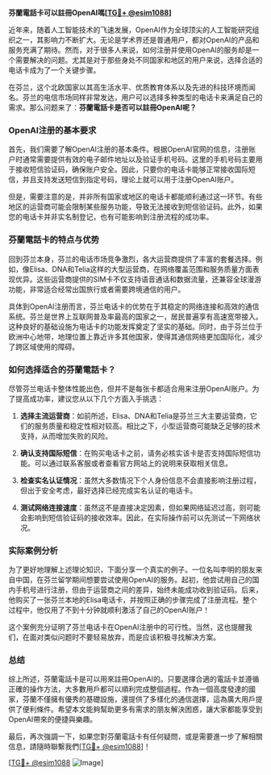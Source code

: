 **芬蘭電話卡可以註冊OpenAI嗎[[TG💪+ @esim1088](https://t.me/s/esim1088)]**

近年来，随着人工智能技术的飞速发展，OpenAI作为全球顶尖的人工智能研究组织之一，其影响力不断扩大。无论是学术界还是普通用户，都对OpenAI的产品和服务充满了期待。然而，对于很多人来说，如何注册并使用OpenAI的服务却是一个需要解决的问题。尤其是对于那些身处不同国家和地区的用户来说，选择合适的电话卡成为了一个关键步骤。

在芬兰，这个北欧国家以其高生活水平、优质教育体系以及先进的科技环境而闻名。芬兰的电信市场同样非常发达，用户可以选择多种类型的电话卡来满足自己的需求。那么问题来了：**芬蘭電話卡是否可以註冊OpenAI呢？**

### OpenAI注册的基本要求

首先，我们需要了解OpenAI注册的基本条件。根据OpenAI官网的信息，注册账户时通常需要提供有效的电子邮件地址以及验证手机号码。这里的手机号码主要用于接收短信验证码，确保账户安全。因此，只要你的电话卡能够正常接收国际短信，并且支持发送短信到指定号码，理论上就可以用于注册OpenAI账户。

但是，需要注意的是，并非所有国家或地区的电话卡都能顺利通过这一环节。有些地区的运营商可能会限制某些服务功能，导致无法接收到短信验证码。此外，如果您的电话卡并非实名制登记，也有可能影响到注册流程的成功率。

### 芬蘭電話卡的特点与优势

回到芬兰本身，芬兰的电话市场竞争激烈，各大运营商提供了丰富的套餐选择。例如，像Elisa、DNA和Telia这样的大型运营商，在网络覆盖范围和服务质量方面表现优异。这些运营商提供的SIM卡不仅支持语音通话和数据流量，还兼容全球漫游功能，非常适合经常出国旅行或者需要跨境通信的用户。

具体到OpenAI注册而言，芬兰电话卡的优势在于其稳定的网络连接和高效的通信系统。芬兰是世界上互联网普及率最高的国家之一，居民普遍享有高速宽带接入。这种良好的基础设施为电话卡的功能发挥奠定了坚实的基础。同时，由于芬兰位于欧洲中心地带，地理位置上靠近许多其他国家，使得其通信网络更加国际化，减少了跨区域使用的障碍。

### 如何选择适合的芬蘭電話卡？

尽管芬兰电话卡整体性能出色，但并不是每张卡都适合用来注册OpenAI账户。为了提高成功率，建议您从以下几个方面入手挑选：

1. **选择主流运营商**：如前所述，Elisa、DNA和Telia是芬兰三大主要运营商，它们的服务质量和稳定性相对较高。相比之下，小型运营商可能缺乏足够的技术支持，从而增加失败的风险。
   
2. **确认支持国际短信**：在购买电话卡之前，请务必核实该卡是否支持国际短信功能。可以通过联系客服或者查看官方网站上的说明来获取相关信息。

3. **检查实名认证情况**：虽然大多数情况下个人身份信息不会直接影响注册过程，但出于安全考虑，最好选择已经完成实名认证的电话卡。

4. **测试网络连接速度**：虽然这不是直接决定因素，但如果网络延迟过高，则可能会影响到短信验证码的接收效率。因此，在实际操作前可以先测试一下网络状况。

### 实际案例分析

为了更好地理解上述理论知识，下面分享一个真实的例子。一位名叫李明的朋友来自中国，在芬兰留学期间想要尝试使用OpenAI的服务。起初，他尝试用自己的国内手机号进行注册，但由于运营商之间的差异，始终未能成功收到验证码。后来，他购买了一张芬兰本地的Elisa电话卡，并按照正确的步骤完成了注册流程。整个过程中，他仅用了不到十分钟就顺利激活了自己的OpenAI账户！

这个案例充分证明了芬兰电话卡在OpenAI注册中的可行性。当然，这也提醒我们，在面对类似问题时不要轻易放弃，而是应该积极寻找解决方案。

### 总结

综上所述，芬蘭電話卡是可以用來註冊OpenAI的。只要選擇合適的電話卡並遵循正確的操作方法，大多數用戶都可以順利完成整個過程。作為一個高度發達的國家，芬蘭不僅擁有優秀的基礎設施，還提供了多樣化的通信選擇，這為廣大用戶提供了便利條件。希望本文能夠幫助更多有需求的朋友解決困惑，讓大家都能享受到OpenAI帶來的便捷與樂趣。

最后，再次強調一下，如果您對芬蘭電話卡有任何疑問，或是需要進一步了解相關信息，請隨時聯繫我們[[TG💪+ @esim1088](https://t.me/s/esim1088)]！

[[TG💪+ @esim1088](https://t.me/s/esim1088) ![Image](https://i.postimg.cc/4NQfJmqS/Snipaste-2025-05-13-00-14-12.png)]
